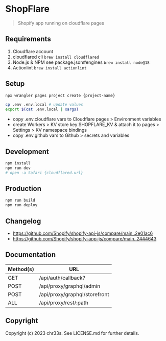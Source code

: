 # ShopFlare

> Shopify app running on cloudflare pages

## Requirements

1. Cloudflare account
2. cloudflared cli `brew install cloudflared`
3. Node.js & NPM see package.json#engines `brew install node@18`
4. Actionlint `brew install actionlint`

## Setup

```sh
npx wrangler pages project create {project-name}

cp .env .env.local # update values
export $(cat .env.local | xargs)
```

- copy .env.cloudflare vars to Cloudflare pages > Environment variables
- create Workers > KV store key SHOPFLARE_KV & attach it to pages > Settings > KV namespace bindings
- copy .env.github vars to Github > secrets and variables

## Development

```sh
npm install
npm run dev
# open -a Safari {cloudflared.url}
```

## Production

```sh
npm run build
npm run deploy
```

## Changelog

- https://github.com/Shopify/shopify-api-js/compare/main..2e01ac6
- https://github.com/Shopify/shopify-app-js/compare/main..2444643

## Documentation

| Method(s) | URL                           |
| --------- | ----------------------------- |
| GET       | /api/auth/callback?           |
| POST      | /api/proxy/graphql/admin      |
| POST      | /api/proxy/graphql/storefront |
| ALL       | /api/proxy/rest/:path         |

## Copyright

Copyright (c) 2023 chr33s. See LICENSE.md for further details.
